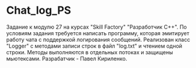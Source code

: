 # Chat_log_PS
Задание к модулю 27 на курсах "Skill Factory" "Разработчик С++". По условиям задания требуется написать программу, которая эмитирует работу чата с поддержкой логирования сообщений. Реализован класс "Logger" с методами записи строк в файл "log.txt" и чтением одной строки. Методы выполняются в отдельных потоках и защищены мьютексами. Разрабатчик - Павел Кириленко.
